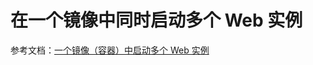 # 在一个镜像中同时启动多个 Web 实例

参考文档：[一个镜像（容器）中启动多个 Web 实例](https://niuai.github.io/blog/niuai-docs/Docker/mul-instance-container.html)
